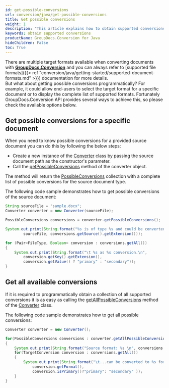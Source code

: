 ```yaml
---
id: get-possible-conversions
url: conversion/java/get-possible-conversions
title: Get possible conversions
weight: 1
description: "This article explains how to obtain supported conversions when converting documents with GroupDocs.Conversion within your Java applications"
keywords: obtain supported conversions
productName: GroupDocs.Conversion for Java
hideChildren: False
toc: True
---
```

There are multiple target formats available when converting documents with **[GroupDocs.Conversion](https://products.groupdocs.com/conversion/java)** and you can always refer to [supported file formats]({{< ref "conversion/java/getting-started/supported-document-formats.md" >}}) documentation for more details.  
But what about getting possible conversions programmatically? For example, it could allow end-users to select the target format for a specific document or to display the complete list of supported formats. 
Fortunately GroupDocs.Conversion API provides several ways to achieve this, so please check the available options below.

## Get possible conversions for a specific document

When you need to know possible conversions for a provided source document you can do this by following the below steps:

*   Create a new instance of the [Converter](https://reference.groupdocs.com/java/conversion/com.groupdocs.conversion/Converter) class by passing the source document path as the constructor's parameter.
*   Call the [getPossibleConversions](https://reference.groupdocs.com/java/conversion/com.groupdocs.conversion/Converter#getPossibleConversions()) method of the converter object.

The method will return the [PossibleConversions](https://reference.groupdocs.com/conversion/java/com.groupdocs.conversion.contracts/possibleconversions/) collection with a complete list of possible conversions for the source document type.

The following code sample demonstrates how to get possible conversions of the source document:

```java
String sourceFile = "sample.docx";
Converter converter = new Converter(sourceFile);

PossibleConversions conversions = converter.getPossibleConversions();

System.out.print(String.format("%s is of type %s and could be converted to:\n",
        sourceFile, conversions.getSource().getExtension()));

for (Pair<FileType, Boolean> conversion : conversions.getAll()) 
{
    System.out.print(String.format("\t %s as %s conversion.\n", 
        conversion.getKey().getExtension(),
        conversion.getValue() ? "primary" : "secondary"));
}
```
## Get all available conversions 

If it is required to programmatically obtain a collection of all supported conversions it is as easy as calling the [getAllPossibleConversions](https://reference.groupdocs.com/conversion/java/com.groupdocs.conversion/converter/#getAllPossibleConversions--) method of the [Converter](https://reference.groupdocs.com/conversion/java/com.groupdocs.conversion/converter/) class.

The following code sample demonstrates how to get all possible conversions:
```java
Converter converter = new Converter();

for(PossibleConversions conversions : converter.getAllPossibleConversions())
{
    System.out.print(String.format("Source format: %s \n", conversions.getSource().getDescription() ));
    for(TargetConversion conversion : conversions.getAll())
    {
        System.out.print(String.format("\t...can be converted to %s format as %s conversion.\n",
            conversion.getFormat(),
            conversion.isPrimary()?"primary": "secondary" ));
    }
}
```